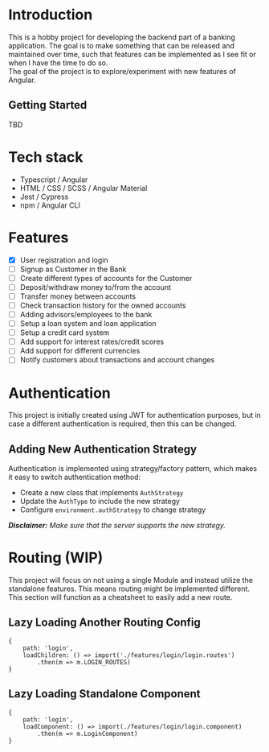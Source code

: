 # Introduction
This is a hobby project for developing the backend part of a banking application. The goal is to make something that can be released and maintained over time, such that features can be implemented as I see fit or when I have the time to do so.  
The goal of the project is to explore/experiment with new features of Angular.

## Getting Started
TBD

# Tech stack
- Typescript / Angular
- HTML / CSS / SCSS / Angular Material
- Jest / Cypress
- npm / Angular CLI

# Features
- [x] User registration and login
- [ ] Signup as Customer in the Bank
- [ ] Create different types of accounts for the Customer
- [ ] Deposit/withdraw money to/from the account
- [ ] Transfer money between accounts
- [ ] Check transaction history for the owned accounts
- [ ] Adding advisors/employees to the bank
- [ ] Setup a loan system and loan application
- [ ] Setup a credit card system
- [ ] Add support for interest rates/credit scores
- [ ] Add support for different currencies
- [ ] Notify customers about transactions and account changes

# Authentication
This project is initially created using JWT for authentication purposes, but in case a different authentication is required, then this can be changed.

## Adding New Authentication Strategy
Authentication is implemented using strategy/factory pattern, which makes it easy to switch authentication method:

- Create a new class that implements `AuthStrategy`
- Update the `AuthType` to include the new strategy
- Configure `environment.authStrategy` to change strategy

***Disclaimer:** Make sure that the server supports the new strategy.*

# Routing (WIP)
This project will focus on not using a single Module and instead utilize the standalone features. This means routing might be implemented different. This section will function as a cheatsheet to easily add a new route.

## Lazy Loading Another Routing Config
```
{
    path: 'login',
    loadChildren: () => import('./features/login/login.routes')
        .then(m => m.LOGIN_ROUTES)
}
```

## Lazy Loading Standalone Component

```
{
    path: 'login',
    loadComponent: () => import(./features/login/login.component)
        .then(m => m.LoginComponent)
}
```
